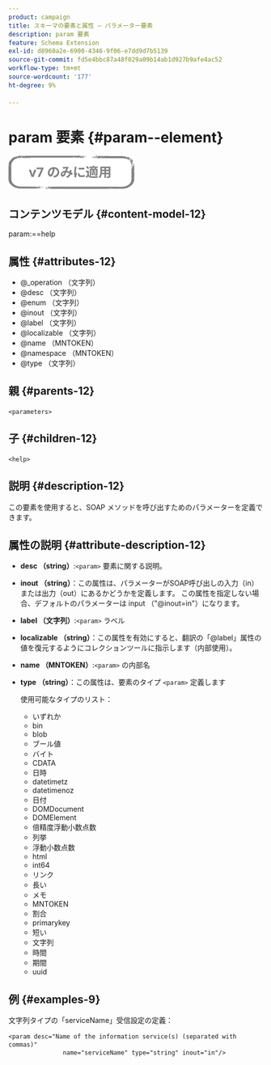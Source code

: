 ```yaml
---
product: campaign
title: スキーマの要素と属性 – パラメーター要素
description: param 要素
feature: Schema Extension
exl-id: d8960a2e-6900-4346-9f06-e7dd9d7b5139
source-git-commit: fd5e4bbc87a48f029a09b14ab1d927b9afe4ac52
workflow-type: tm+mt
source-wordcount: '177'
ht-degree: 9%

---
```


# param 要素 {#param--element}

![](../../../assets/v7-only.svg)

## コンテンツモデル {#content-model-12}

param:==help

## 属性 {#attributes-12}

* @_operation （文字列）
* @desc （文字列）
* @enum （文字列）
* @inout （文字列）
* @label （文字列）
* @localizable （文字列）
* @name （MNTOKEN）
* @namespace （MNTOKEN）
* @type （文字列）

## 親 {#parents-12}

`<parameters>`

## 子 {#children-12}

`<help>`

## 説明 {#description-12}

この要素を使用すると、SOAP メソッドを呼び出すためのパラメーターを定義できます。

## 属性の説明 {#attribute-description-12}

* **desc （string）**:`<param>` 要素に関する説明。
* **inout （string）**：この属性は、パラメーターがSOAP呼び出しの入力（in）または出力（out）にあるかどうかを定義します。 この属性を指定しない場合、デフォルトのパラメーターは input （&quot;@inout=in&quot;）になります。
* **label （文字列）**:`<param>` ラベル
* **localizable （string）**：この属性を有効にすると、翻訳の「@label」属性の値を復元するようにコレクションツールに指示します（内部使用）。
* **name （MNTOKEN）**:`<param>` の内部名
* **type （string）**：この属性は、要素のタイプ `<param>` 定義します

  使用可能なタイプのリスト：

   * いずれか
   * bin
   * blob
   * ブール値
   * バイト
   * CDATA
   * 日時
   * datetimetz
   * datetimenoz
   * 日付
   * DOMDocument
   * DOMElement
   * 倍精度浮動小数点数
   * 列挙
   * 浮動小数点数
   * html
   * int64
   * リンク
   * 長い
   * メモ
   * MNTOKEN
   * 割合
   * primarykey
   * 短い
   * 文字列
   * 時間
   * 期間
   * uuid

## 例 {#examples-9}

文字列タイプの「serviceName」受信設定の定義：

```
<param desc="Name of the information service(s) (separated with commas)"
               name="serviceName" type="string" inout="in"/>
```
